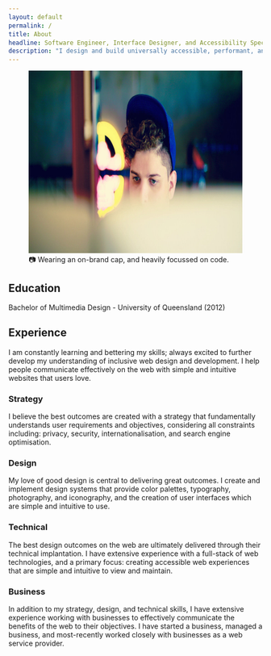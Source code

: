 ```yaml
---
layout: default
permalink: /
title: About
headline: Software Engineer, Interface Designer, and Accessibility Specialist
description: "I design and build universally accessible, performant, and responsive web interfaces."
---
```


<figure>
  <picture>
    <source srcset="/public/images/photo.webp" type="image/webp">
    <source srcset="/public/images/photo.jpg" type="image/jpeg">
    <img
      alt="Man staring at screen wearing a blue cap, lower half of face is covered by out-of-focus screen"
      height="362"
      loading="lazy"
      src="/public/images/photo.jpg"
      width="760"
    >
  </picture>
  <figcaption>📷 Wearing an on-brand cap, and heavily focussed on code.</figcaption>
</figure>

## Education 

Bachelor of Multimedia Design - University of Queensland (2012)

## Experience

I am constantly learning and bettering my skills; always excited to further develop my understanding of inclusive web design and development. I help people communicate effectively on the web with simple and intuitive websites that users love.

### Strategy

I believe the best outcomes are created with a strategy that fundamentally understands user requirements and objectives, considering all constraints including: privacy, security, internationalisation, and search engine optimisation. 

### Design

My love of good design is central to delivering great outcomes. I create and implement design systems that provide color palettes, typography, photography, and iconography, and the creation of user interfaces which are simple and intuitive to use.

### Technical

The best design outcomes on the web are ultimately delivered through their technical implantation. I have extensive experience with a full-stack of web technologies, and a primary focus: creating accessible web experiences that are simple and intuitive to view and maintain.

### Business

In addition to my strategy, design, and technical skills, I have extensive experience working with businesses to effectively communicate the benefits of the web to their objectives. I have started a business, managed a business, and most-recently worked closely with businesses as a web service provider.
